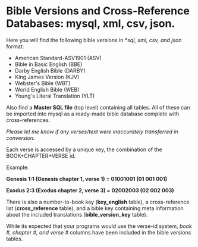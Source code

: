 Bible Versions and Cross-Reference Databases: mysql, xml, csv, json.
===============

Here you will find the following bible versions in **sql, xml, csv, and json* format:

- American Standard-ASV1901 (ASV)
- Bible in Basic English (BBE)
- Darby English Bible (DARBY)
- King James Version (KJV)
- Webster's Bible (WBT)
- World English Bible (WEB)
- Young's Literal Translation (YLT)

Also find a **Master SQL file** (top level) containing all tables. All of these can be imported into mysql as a ready-made bible database complete with cross-references. 


*Please let me know if any verses/text were inaccurately transferred in conversion.*

Each verse is accessed by a unique key, the combination of the BOOK+CHAPTER+VERSE id.

Example: 

**Genesis 1:1 (Genesis chapter 1, verse 1) = 01001001 (01 001 001)**

**Exodus 2:3 (Exodus chapter 2, verse 3) = 02002003 (02 002 003)** 


There is also a number-to-book key (**key_english** table), a cross-reference list (**cross_reference** table), and a bible key containing meta information about the included translations (**bible_version_key** table).

While its expected that your programs would use the verse-id system, *book #, chapter #, and verse #* columns have been included in the bible versions tables.

